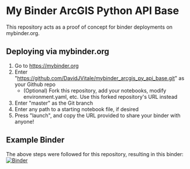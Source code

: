 # My Binder ArcGIS Python API Base

This repository acts as a proof of concept for binder deployments on mybinder.org.

## Deploying via mybinder.org

1. Go to https://mybinder.org
2. Enter "https://github.com/DavidJVitale/mybinder_arcgis_py_api_base.git" as your Github repo
    * (Optional) Fork this repository, add your notebooks, modify environment.yaml, etc. Use this forked repository's URL instead
3. Enter "master" as the Git branch
4. Enter any path to a starting notebook file, if desired
5. Press "launch", and copy the URL provided to share your binder with anyone!

## Example Binder

The above steps were followed for this repository, resulting in this binder: [![Binder](https://mybinder.org/badge.svg)](https://mybinder.org/v2/gh/DavidJVitale/mybinder_arcgis_py_api_base.git/master)
